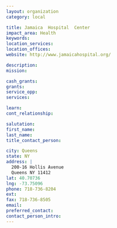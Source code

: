 ```yaml
---
layout: organization
category: local

title: Jamaica  Hospital  Center
impact_area: Health
keywords: 
location_services: 
location_offices: 
website: http://www.jamaicahospital.org/

description: 
mission: 

cash_grants: 
grants: 
service_opp: 
services: 

learn: 
cont_relationship: 

salutation: 
first_name: 
last_name: 
title_contact_person: 

city: Queens
state: NY
address: |
  200-16 Hollis Avenue  
  Queens NY 11412
lat: 40.70736
lng: -73.75096
phone: 718-736-8204
ext: 
fax: 718-736-8505
email: 
preferred_contact: 
contact_person_intro: 
---
```

